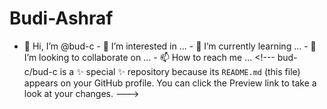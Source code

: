 # Budi-Ashraf
- 👋 Hi, I’m @bud-c - 👀 I’m interested in ... - 🌱 I’m currently learning ... - 💞️ I’m looking to collaborate on ... - 📫 How to reach me ...  &lt;!--- bud-c/bud-c is a ✨ special ✨ repository because its `README.md` (this file) appears on your GitHub profile. You can click the Preview link to take a look at your changes. --->
